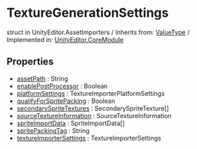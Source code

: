 # TextureGenerationSettings
struct in UnityEditor.AssetImporters
 / Inherits from: <a href="https://docs.unity3d.com/6000.0/Documentation/ScriptReference/ValueType.html">ValueType</a> / Implemented in: <a href="https://docs.unity3d.com/6000.0/Documentation/ScriptReference/UnityEditor.CoreModule.html">UnityEditor.CoreModule</a>

## Properties
- <a href="https://docs.unity3d.com/6000.0/Documentation/ScriptReference/TextureGenerationSettings-assetPath.html">assetPath</a> : String
- <a href="https://docs.unity3d.com/6000.0/Documentation/ScriptReference/TextureGenerationSettings-enablePostProcessor.html">enablePostProcessor</a> : Boolean
- <a href="https://docs.unity3d.com/6000.0/Documentation/ScriptReference/TextureGenerationSettings-platformSettings.html">platformSettings</a> : TextureImporterPlatformSettings
- <a href="https://docs.unity3d.com/6000.0/Documentation/ScriptReference/TextureGenerationSettings-qualifyForSpritePacking.html">qualifyForSpritePacking</a> : Boolean
- <a href="https://docs.unity3d.com/6000.0/Documentation/ScriptReference/TextureGenerationSettings-secondarySpriteTextures.html">secondarySpriteTextures</a> : SecondarySpriteTexture[]
- <a href="https://docs.unity3d.com/6000.0/Documentation/ScriptReference/TextureGenerationSettings-sourceTextureInformation.html">sourceTextureInformation</a> : SourceTextureInformation
- <a href="https://docs.unity3d.com/6000.0/Documentation/ScriptReference/TextureGenerationSettings-spriteImportData.html">spriteImportData</a> : SpriteImportData[]
- <a href="https://docs.unity3d.com/6000.0/Documentation/ScriptReference/TextureGenerationSettings-spritePackingTag.html">spritePackingTag</a> : String
- <a href="https://docs.unity3d.com/6000.0/Documentation/ScriptReference/TextureGenerationSettings-textureImporterSettings.html">textureImporterSettings</a> : TextureImporterSettings

